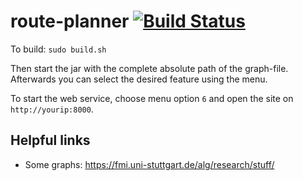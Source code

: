 # route-planner [![Build Status](https://travis-ci.com/fabianhick/route-planner.svg?token=DTXi8eWsW42Yfkk2bMaE&branch=main)](https://travis-ci.com/fabianhick/route-planner)

To build: `sudo build.sh`

Then start the jar with the complete absolute path of the graph-file. Afterwards you can select the desired feature
using the menu.

To start the web service, choose menu option `6` and open the site on `http://yourip:8000`.

## Helpful links

- Some graphs: https://fmi.uni-stuttgart.de/alg/research/stuff/
